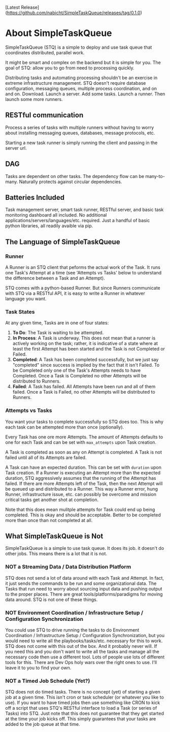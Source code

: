 [Latest Release] (https://github.com/nabicht/SimpleTaskQueue/releases/tag/0.1.0)

# About SimpleTaskQueue
SimpleTaskQueue (STQ) is a simple to deploy and use task queue that coordinates distributed, parallel work.

It might be smart and complex on the backend but it is simple for you. The goal of STQ: allow you to go from need to processing quickly.

Distributing tasks and automating processing shouldn't be an exercise in extreme infrastructure management. STQ doesn't require database configuration, messaging queues, multiple process coordination, and on and on. Download. Launch a server. Add some tasks. Launch a runner. Then launch some more runners.

## RESTful communication
Process a series of tasks with multiple runners without having to worry about installing messaging queues, databases, message protocols, etc. 

Starting a new task runner is simply running the client and passing in the server url.

## DAG
Tasks are dependent on other tasks. The dependency flow can be many-to-many. Naturally protects against circular dependencies.

## Batteries Included
Task management server, smart task runner, RESTful server, and basic task monitoring dashboard all included. No additional applications/servers/languages/etc. required. Just a handful of basic python libraries, all readily avaible via pip.

## The Language of SimpleTaskQueue

### Runner
A Runner is an STQ client that peforms the actual work of the Task. It runs one Task's Attempt at a time (see 'Attempts vs Tasks' below to understand the difference between a Task and an Attempt).

STQ comes with a python-based Runner. But since Runners communicate with STQ via a RESTful API, it is easy to write a Runner in whatever language you want.

### Task States
At any given time, Tasks are in one of four states:

1. **To Do**: The Task is waiting to be attempted.
2. **In Process**: A Task is underway. This does not mean that a runner is actively working on the task; rather, it is indicative of a state where at least the first Attempt has been started and the Task is not Completed or Failed.
3. **Completed**: A Task has been completed successfully, but we just say "completed" since success is implied by the fact that it isn't Failed. To be Completed only one of the Task's Attempts needs to have Completed. Once a Task is Completed no other Attempts will be distributed to Runners.
4. **Failed**: A Task has failed. All Attempts have been run and all of them failed. Once a Task is Failed, no other Attempts will be distributed to Runners.

### Attempts vs Tasks
You want your tasks to complete successfully so STQ does too. This is why each task can be attempted more than once (optionally). 

Every Task has one ore more Attempts. The amount of Attempts defaults to one for each Task and can be set with `max_attempts` upon Task creation. 

A Task is completed as soon as any on Attempt is completed. A Task is not failed until all of its Attempts are failed.

A Task can have an expected duration. This can be set with `duration` upon Task creation. If a Runner is executing an Attempt more than the expected duration, STQ aggressively assumes that the running of the Attempt has failed. If there are more Attempts left of the Task, then the next Attempt will be queued up and distributed to a Runner. This way a Runner error, hung Runner, infrastructure issue, etc. can possibly be overcome and mission critical tasks get another shot at completion.

Note that this does mean mulitple attempts for Task could end up being completed. This is okay and should be acceptable. Better to be completed more than once than not completed at all.

## What SimpleTaskQueue is Not
SimpleTaskQueue is a simple to use task queue. It does its job. it doesn't do other jobs. This means there is a lot that it is not.

### NOT a Streaming Data / Data Distribution Platform
STQ does not send a lot of data around with each Task and Attempt. In fact, it just sends the commands to be run and some organizational data. The Tasks that run need to worry about sourcing input data and pushing output to the proper places. There are great tools/platforms/paradigms for moving data around. STQ is not one of these things.

### NOT Environment Coordination / Infrastructure Setup / Configuration Synchronization
You could use STQ to drive running the tasks to do Environment Coordination / Infrastructure Setup / Configuration Synchronization, but you would need to write all the playbooks/tasks/etc. necessary for this to work. STQ does not come with this out of the box. And it probably never will. If you need this and you don't want to write all the tasks and manage all the necessary code then use a different tool. Lots of people use lots of different tools for this. There are Dev Ops holy wars over the right ones to use. I'll leave it to you to find your own.

### NOT a Timed Job Schedule (Yet?)
STQ does not do timed tasks. There is no concept (yet) of starting a given job at a given time. This isn't cron or task scheduler (or whatever you like to use). If you want to have timed jobs then use something like CRON to kick off a script that uses STQ's RESTful interface to load a Task (or series of Tasks) into STQ. Just note that this does not guarantee that they get started at the time your job kicks off. This simply guarantees that your tasks are added to the job queue at that time.



